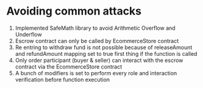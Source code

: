 # Avoiding common attacks

1. Implemented SafeMath library to avoid Arithmetic Overflow and Underflow
2. Escrow contract can only be called by EcommerceStore contract
3. Re entring to withdraw fund is not possible because of releaseAmount and refundAmount mapping set to true first thing if the function is called
4. Only order participant (buyer & seller) can interact with the escrow contract via the EcommerceStore contract
5. A bunch of modifiers is set to perform every role and interaction verification before function execution


